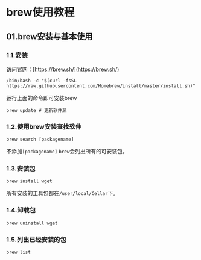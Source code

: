 # brew使用教程
## 01.brew安装与基本使用
### 1.1.安装
访问官网：[https://brew.sh/](https://brew.sh/)
```
/bin/bash -c "$(curl -fsSL https://raw.githubusercontent.com/Homebrew/install/master/install.sh)"
```
运行上面的命令即可安装brew
```
brew update # 更新软件源
```

### 1.2.使用brew安装查找软件
```
brew search [packagename]
```
不添加``[packagename]`` ``brew``会列出所有的可安装包。

### 1.3.安装包
```
brew install wget
```
所有安装的工具包都在``/user/local/Cellar``下。
### 1.4.卸载包
```
brew uninstall wget
```

### 1.5.列出已经安装的包
```
brew list
```
